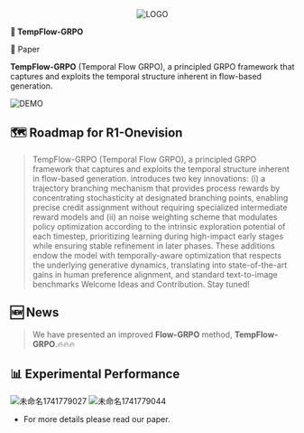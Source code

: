 <div style="text-align: center;">
    <img src="asset/logo.svg" alt="LOGO">
</div>


<b>🦖 TempFlow-GRPO </b>

📝 Paper</a>
</div>

**TempFlow-GRPO** (Temporal Flow GRPO), a principled GRPO framework that captures and exploits the temporal structure inherent in flow-based generation. 

![DEMO](asset/demo1.png)

## 🗺️ Roadmap for R1-Onevision
> TempFlow-GRPO (Temporal Flow GRPO), a principled GRPO framework that captures and exploits the temporal structure inherent in flow-based generation. introduces two key innovations: (i) a trajectory branching mechanism that provides process rewards by concentrating stochasticity at designated branching points, enabling precise credit assignment without requiring specialized intermediate reward models and (ii) an noise weighting scheme that modulates policy optimization according to the intrinsic exploration potential of each timestep, prioritizing learning during high-impact early stages while ensuring stable refinement in later phases. These additions endow the model with temporally-aware optimization that respects the underlying generative dynamics, translating into state-of-the-art gains in human preference alignment, and standard text-to-image benchmarks
> Welcome Ideas and Contribution. Stay tuned!

## 🆕 News

> We have presented an improved **Flow-GRPO** method, **TempFlow-GRPO**.🔥🔥🔥


## 📊 Experimental Performance
![未命名1741779027](https://github.com/user-attachments/assets/ced4197e-19e6-476f-9e9b-84cc96323842)
![未命名1741779044](https://github.com/user-attachments/assets/07f4176a-3a5b-4066-a59f-d4bbe2767860)

- For more details please read our paper.

